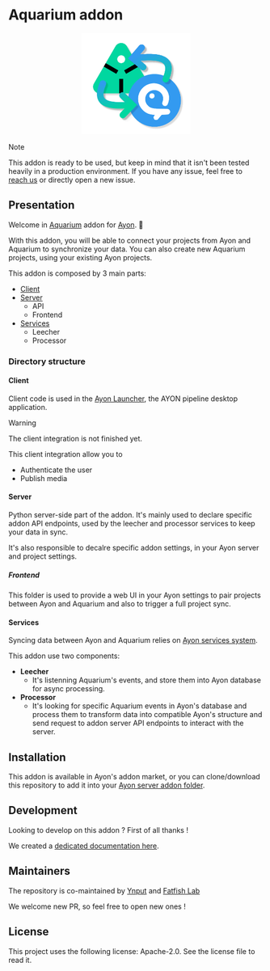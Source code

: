 # Aquarium addon

<p align="center">
  <img src="server/frontend/public/aquarium-ayon.png" alt="Aquarium addon for Ayon" height="200">
</p>

> [!NOTE]
> This addon is ready to be used, but keep in mind that it isn't been tested heavily in a production environment.
> If you have any issue, feel free to [reach us](mailto:support@fatfi.sh) or directly open a new issue.

## Presentation

Welcome in [Aquarium](https://fatfi.sh/aquarium) addon for [Ayon](https://ynput.io/ayon/). 🎉

With this addon, you will be able to connect your projects from Ayon and Aquarium to synchronize your data. You can also create new Aquarium projects, using your existing Ayon projects.

This addon is composed by 3 main parts:

- [Client](#client)
- [Server](#server)
  - API
  - Frontend
- [Services](#services)
  - Leecher
  - Processor


### Directory structure

#### Client

Client code is used in the [Ayon Launcher](https://github.com/ynput/ayon-launcher), the AYON pipeline desktop application.

> [!WARNING]
> The client integration is not finished yet.

This client integration allow you to

 - Authenticate the user
 - Publish media

#### Server

Python server-side part of the addon. It's mainly used to declare specific addon API endpoints, used by the leecher and processor services to keep your data in sync.

It's also responsible to decalre specific addon settings, in your Ayon server and project settings.

##### Frontend

This folder is used to provide a web UI in your Ayon settings to pair projects between Ayon and Aquarium and also to trigger a full project sync.


#### Services

Syncing data between Ayon and Aquarium relies on [Ayon services system](https://ayon.ynput.io/docs/dev_event_system).

This addon use two components:

- **Leecher**
  - It's listenning Aquarium's events, and store them into Ayon database for async processing.
- **Processor**
  - It's looking for specific Aquarium events in Ayon's database and process them to transform data into compatible Ayon's structure and send request to addon server API endpoints to interact with the server.

## Installation

This addon is available in Ayon's addon market, or you can clone/download this repository to add it into your [Ayon server addon folder](https://ayon.ynput.io/docs/admin_server_installing_addons).

## Development

Looking to develop on this addon ?
First of all thanks !

We created a [dedicated documentation here](/docs/dev.md).

## Maintainers

The repository is co-maintained by [Ynput](https://ynput.io) and [Fatfish Lab](https://fatfi.sh)

We welcome new PR, so feel free to open new ones !

## License

This project uses the following license: Apache-2.0. See the license file to read it.
